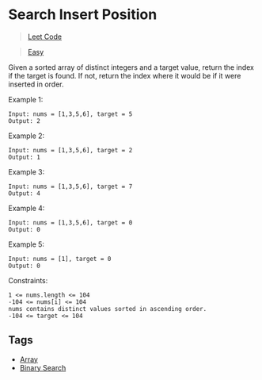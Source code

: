 # Search Insert Position

> [Leet Code](https://leetcode.com/problems/search-insert-position/)

> [Easy](../.difficulty/Easy.md)

Given a sorted array of distinct integers and a target value, return the index if the target is found. If not, return the index where it would be if it were inserted in order.

Example 1:

```
Input: nums = [1,3,5,6], target = 5
Output: 2
```

Example 2:

```
Input: nums = [1,3,5,6], target = 2
Output: 1
```

Example 3:

```
Input: nums = [1,3,5,6], target = 7
Output: 4
```

Example 4:

```
Input: nums = [1,3,5,6], target = 0
Output: 0
```

Example 5:

```
Input: nums = [1], target = 0
Output: 0
```

Constraints:

```
1 <= nums.length <= 104
-104 <= nums[i] <= 104
nums contains distinct values sorted in ascending order.
-104 <= target <= 104
```

## Tags

- [Array](../.tags/Array.md)
- [Binary Search](../.tags/BinarySearch.md)
